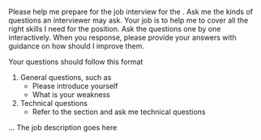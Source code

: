 Please help me prepare for the job interview for the <job>. Ask me the kinds of questions an interviewer may ask. 
Your job is to help me to cover all the right skills I need for the position. 
Ask the questions one by one interactively.
When you response, please provide your answers with guidance on how should I improve them.

Your questions should follow this format 
1. General questions, such as
   - Please introduce yourself
   - What is your weakness
2. Technical questions
   - Refer to the <job> section and ask me technical questions
     
<job>
... The job description goes here
</job>
